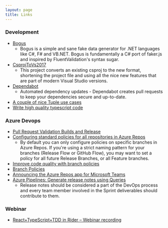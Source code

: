 ```yaml
---
layout: page
title: Links
---
```


### Development

* [Bogus](https://github.com/bchavez/Bogus)
  * Bogus is a simple and sane fake data generator for .NET languages like C#, F# and VB<x>.NET. Bogus is fundamentally a C# port of faker.js and inspired by FluentValidation's syntax sugar.
* [CsprojToVs2017](https://github.com/hvanbakel/CsprojToVs2017)
  * This project converts an existing csproj to the new format, shortening the project file and using all the nice new features that are part of modern Visual Studio versions.
* [Dependabot](https://dependabot.com/)
  * Automated dependency updates - Dependabot creates pull requests to keep your dependencies secure and up-to-date.
* [A couple of nice Tuple use cases](http://josephwoodward.co.uk/2020/03/couple-nice-tuple-use-cases)
* [Write high quality typescript code](https://blog.jetbrains.com/dotnet/2020/05/28/write-high-quality-typescript-code/)

### Azure Devops

* [Pull Request Validation Builds and Release](https://pleasereleaseme.net/azure-devops-hidden-gems-3-pull-request-validation-builds-and-releases/)
* [Configuring standard policies for all repositories in Azure Repos](https://jessehouwing.net/azure-repos-git-configuring-standard-policies-on-repositories/)
  * By default you can only configure policies on specific branches in Azure Repos. If you're using a strict naming pattern for your branches (Release Flow or GitHub Flow), you may want to set a policy for all future Release Branches, or all Feature branches.
* [Improve code quality with branch policies](https://docs.microsoft.com/en-us/azure/devops/repos/git/branch-policies?view=azure-devops)
* [Branch Policies](https://docs.microsoft.com/en-us/azure/devops/repos/git/branch-policies-overview?view=azure-devops)
* [Announcing the Azure Repos app for Microsoft Teams](https://devblogs.microsoft.com/devops/announcing-the-azure-repos-app-for-microsoft-teams/)
* [Azure Pipelines: Generate release notes using Queries](https://slothycode.com/azure-pipelines-publish-release-notes/)
  * Release notes should be considered a part of the DevOps process and every team member involved in the Sprint deliverables should contribute to them.

### Webinar

* [React+TypeScript+TDD in Rider – Webinar recording](https://blog.jetbrains.com/dotnet/2019/11/14/reacttypescripttdd-rider-webinar-recording/)